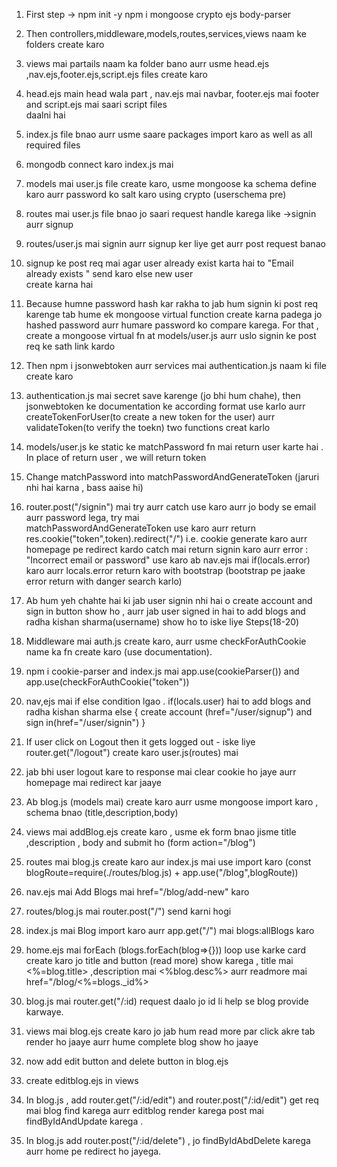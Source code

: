 1. First step -> npm init -y
   npm i mongoose crypto ejs body-parser

2. Then controllers,middleware,models,routes,services,views naam ke folders create karo

3. views mai partails naam ka folder bano aurr usme head.ejs ,nav.ejs,footer.ejs,script.ejs files create karo

4. head.ejs main head wala part , nav.ejs mai navbar, footer.ejs mai footer and script.ejs mai saari script files   
   daalni hai

5. index.js file bnao aurr usme saare packages import karo as well as all required files

6. mongodb connect karo index.js mai 

7. models mai user.js file create karo, usme mongoose ka schema define karo aurr password ko salt karo using crypto (userschema pre)

8. routes mai user.js file bnao jo saari request handle karega like ->signin aurr signup

9. routes/user.js mai signin aurr signup ker liye get aurr post request banao

10. signup ke post req mai agar user already exist karta hai to "Email already exists " send karo else new user  
    create karna hai

11. Because humne password hash kar rakha to jab hum signin ki post req karenge tab hume ek mongoose virtual 
    function create karna padega jo hashed password aurr humare password ko compare karega.
    For that , create a mongoose virtual fn at models/user.js
               aurr uslo signin ke post req ke sath link kardo
 
12. Then npm i jsonwebtoken
    aurr services mai authentication.js naam ki file create karo

13. authentication.js mai secret save karenge (jo bhi hum chahe),
    then jsonwebtoken ke documentation ke according format use karlo aurr
    createTokenForUser(to create a new token for the user) aurr validateToken(to verify the toekn) two functions creat karlo 

14. models/user.js ke static ke matchPassword fn mai return user karte hai .
   In place of return user , we will return token    

15. Change matchPassword into matchPasswordAndGenerateToken (jaruri nhi hai karna , bass aaise hi)

16. router.post("/signin") mai try aurr catch use karo aurr jo body se email aurr password lega,  try mai    
    matchPasswordAndGenerateToken use karo aurr return res.cookie("token",token).redirect("/") i.e. cookie generate karo aurr homepage pe redirect kardo
    catch mai return signin karo aurr error : "Incorrect email or password" use karo
    ab nav.ejs mai if(locals.error) karo aurr locals.error return karo with bootstrap (bootstrap pe jaake error return with danger search karlo)

17. Ab hum yeh chahte hai ki jab user signin nhi hai o create account and sign in button show ho , aurr jab user 
    signed in hai to add blogs and radha kishan sharma(username) show ho to iske liye Steps(18-20)

18. Middleware mai auth.js create karo, aurr usme checkForAuthCookie name ka fn create karo (use documentation).

19. npm i cookie-parser and index.js mai app.use(cookieParser()) and app.use(checkForAuthCookie("token"))

20. nav,ejs mai if else condition lgao . if(locals.user) hai to add blogs and radha kishan sharma 
    else {
        create account (href="/user/signup") and sign in(href="/user/signin")
    } 

21. If user click on Logout then it gets logged out - iske liye router.get("/logout") create karo user.js(routes) 
    mai

22. jab bhi user logout kare to response mai clear cookie ho jaye aurr homepage mai redirect kar jaaye

23. Ab blog.js (models mai) create karo aurr usme mongoose import karo , schema bnao (title,description,body) 

24. views mai addBlog.ejs create karo , usme ek form bnao jisme title ,description , body and submit ho (form 
    action="/blog")

25. routes mai blog.js create karo aur index.js mai use import karo (const blogRoute=require(./routes/blog.js)  + 
     app.use("/blog",blogRoute))

26. nav.ejs mai Add Blogs mai href="/blog/add-new" karo

27. routes/blog.js mai router.post("/") send karni hogi

28. index.js mai Blog import karo aurr app.get("/") mai blogs:allBlogs karo

29. home.ejs mai forEach (blogs.forEach(blog=>{})) loop use karke card create karo jo title and button (read more) show karega , title mai <%=blog.title> ,description mai <%blog.desc%> aurr readmore mai href="/blog/<%=blogs._id%>

30. blog.js mai router.get("/:id) request daalo jo id li help se blog provide karwaye. 

31. views mai blog.ejs create karo jo jab hum read more par click akre tab render ho jaaye aurr hume complete blog 
     show ho jaaye

32. now add edit button and delete button in blog.ejs

33. create editblog.ejs in views 

34. In blog.js , add router.get("/:id/edit") and router.post("/:id/edit")
    get req mai blog find karega aurr editblog render karega
    post mai findByIdAndUpdate karega .

35. In blog.js add router.post("/:id/delete") , jo findByIdAbdDelete karega aurr home pe redirect ho jayega.

